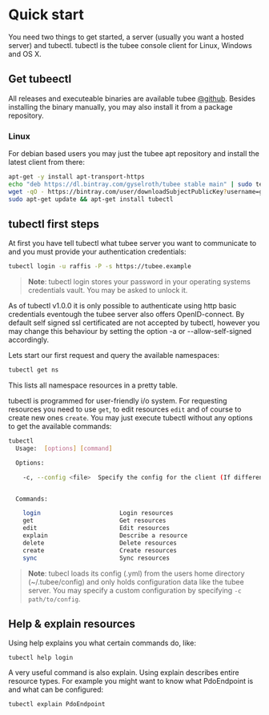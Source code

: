 # Quick start

You need two things to get started, a server (usually you want a hosted server) and tubectl. 
tubectl is the tubee console client for Linux, Windows and OS X.

## Get tubeectl

All releases and executeable binaries are available tubee [@github](https://github.com/gyselroth/tubee-client-cli/releases).
Besides installing the binary manually, you may also install it from a package repository.

### Linux 

For debian based users you may just the tubee apt repository and install the latest client from there:

```sh
apt-get -y install apt-transport-https
echo "deb https://dl.bintray.com/gyselroth/tubee stable main" | sudo tee -a /etc/apt/sources.list
wget -qO - https://bintray.com/user/downloadSubjectPublicKey?username=gyselroth | sudo apt-key add -
sudo apt-get update && apt-get install tubectl
```

## tubectl first steps

At first you have tell tubectl what tubee server you want to communicate to and you must provide your authentication credentials:

```sh
tubectl login -u raffis -P -s https://tubee.example
```

>**Note**: tubectl login stores your password in your operating systems credentials vault. You may be asked to unlock it.

As of tubectl v1.0.0 it is only possible to authenticate using http basic credentials eventough the tubee server also offers OpenID-connect.
By default self signed ssl certificated are not accepted by tubectl, however you may change this behaviour by setting the option -a or --allow-self-signed accordingly.

Lets start our first request and query the available namespaces:

```sh
tubectl get ns
```

This lists all namespace resources in a pretty table.

tubectl is programmed for user-friendly i/o system. For requesting resources you need to use `get`, to edit resources `edit` and of course to create new ones `create`. You may just execute tubectl without any options to get the available commands:

```sh
tubectl
  Usage:  [options] [command]

  Options:

    -c, --config <file>  Specify the config for the client (If different than ~/.tubee/config)


  Commands:

    login                      Login resources
    get                        Get resources
    edit                       Edit resources
    explain                    Describe a resource
    delete                     Delete resources
    create                     Create resources
    sync                       Sync resources
```

>**Note**: tubecl loads its config (.yml) from the users home directory (~/.tubee/config) and only holds configuration data like the tubee server. You may specify a custom configuration by specifying `-c path/to/config`.

## Help & explain resources

Using help explains you what certain commands do, like:

```
tubectl help login
```

A very useful command is also explain. Using explain describes entire resource types.
For example you might want to know what PdoEndpoint is and what can be configured:

```
tubectl explain PdoEndpoint
```
